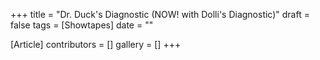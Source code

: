 +++
title = "Dr. Duck's Diagnostic (NOW! with Dolli's Diagnostic)"
draft = false
tags = [Showtapes]
date = ""

[Article]
contributors = []
gallery = []
+++